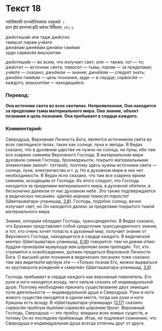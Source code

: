 # Текст 18

ज्योतिषामपि तज्ज्योतिस्तमसः परमुच्यते ।  
ज्ञानं ज्ञेयं ज्ञानगम्यं हृदि सर्वस्य विष्ठितम् ॥१८॥

джйотиша̄м апи тадж джйотис  
тамасат̣ парам учйате  
джн̃а̄нам̇ джн̃ейам̇ джн̃а̄на-гамйам̇  
хр̣ди сарвасйа вишх̣хитам

_джйотиша̄м_ — во всем, что излучает свет; _апи_ — также; _тат_ — то; _джйотит̣_ — источник света; _тамасат̣_ — тьмы; _парам_ — за пределами; _учйате_ — сказано; _джн̃а̄нам_ — знание; _джн̃ейам_ — следует знать; _джн̃а̄на-гамйам_ — цель познания; _хр̣ди_ — в сердце; _сарвасйа_ — каждого; _вишх̣хитам_ — находящийся.

### Перевод:

**Она источник света во всех светилах. Непроявленная, Она находится за пределами тьмы материального мира. Она знание, объект познания и цель познания. Она пребывает в сердце каждого.**

### Комментарий:

Сверхдуша, Верховная Личность Бога, является источником света во всех светящихся телах, таких как солнце, луна и звезды. В Ведах сказано, что в духовном царстве не нужно ни солнца, ни луны, ибо там все озарено сиянием Верховного Господа. В материальном мире духовное сияние Господа, _брахмаджьоти,_ покрыто материальными элементами _(махат- таттвой),_ поэтому здесь нужны источники света — солнце, луна, электричество и т. д. Но в духовном мире в них нет необходимости. В Ведах ясно сказано, что там все озарено ярким сиянием, исходящим от Господа. Из этого следует, что Господь находится за пределами материального мира, в духовной обители, в бесконечно далеком от нас духовном небе. Это также подтверждается в ведических писаниях: _а̄дитйа-варн̣ам̇ тамасат̣ параста̄т_ (Шветашватара-упанишад, [3.8](#)). Господь, подобно солнцу, вечно излучает свет, но Он находится далеко за пределами покрытого тьмой материального мира.

Знание, которым обладает Господь, трансцендентно. В Ведах сказано, что Брахман представляет собой средоточие трансцендентного знания, и тот, кто очень хочет попасть в духовный мир, получает знание от Верховного Господа, находящегося в сердце каждого. В ведической _мантре_ (Шветашватара-упанишад, [6.18](#)) говорится: _там̇ ха девам а̄тма-буддхи-прака̄ш́ам̇ мумукшур ваи ш́аран̣ам ахам̇ прападйе_. Тот, кто стремится к освобождению, должен предаться Верховной Личности Бога. О высшей цели познания в ведических писаниях тоже сказано: _там эва видитва̄ти мр̣тйум эти_ — «Только познав Его, можно вырваться из круговорота рождений и смертей» (Шветашватара-упанишад, [3.8](#)).

Господь пребывает в сердце каждого как верховный повелитель. Его руки и ноги находятся всюду, чего нельзя сказать об индивидуальной душе. Поэтому необходимо признать существование двух знающих поле деятельности — индивидуальной души и Сверхдуши. Руки и ноги живого существа находятся в одном месте, тогда как руки и ноги Кришны есть всюду. В «Шветашватара-упанишад» ([3.17](#)) сказано: _сарвасйа прабхум ӣш́а̄нам̇ сарвасйа ш́аран̣ам̇ бр̣хат_. Верховный Господь, Сверхдуша — это _прабху,_ владыка всех живых существ, и потому Он их последнее прибежище. Итак, не подлежит сомнению, что Сверхдуша и индивидуальная душа всегда отличны друг от друга.